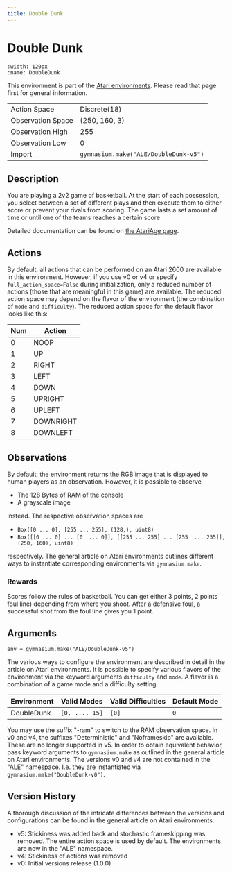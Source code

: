 ```yaml
---
title: Double Dunk
---
```

# Double Dunk

```{figure} ../../_static/videos/atari/double_dunk.gif 
:width: 120px
:name: DoubleDunk
```

This environment is part of the <a href='..'>Atari environments</a>. Please read that page first for general information.

|                   |                                       |
|-------------------|---------------------------------------|
| Action Space      | Discrete(18)                          |
| Observation Space | (250, 160, 3)                         |
| Observation High  | 255                                   |
| Observation Low   | 0                                     |
| Import            | `gymnasium.make("ALE/DoubleDunk-v5")` | 

## Description
You are playing a 2v2 game of basketball. At the start of each possession, you select between a set
of different plays and then execute them to either score or prevent your rivals from scoring. The
game lasts a set amount of time or until one of the teams reaches a certain score

Detailed documentation can be found on [the AtariAge page](https://atariage.com/manual_html_page.php?SoftwareLabelID=153).

## Actions
By default, all actions that can be performed on an Atari 2600 are available in this environment.
However, if you use v0 or v4 or specify `full_action_space=False` during initialization, only a reduced
number of actions (those that are meaningful in this game) are available. The reduced action space may depend
on the flavor of the environment (the combination of `mode` and `difficulty`). The reduced action space for the default 
flavor looks like this:

| Num | Action    |
|-----|-----------|
| 0   | NOOP      |
| 1   | UP        |
| 2   | RIGHT     |
| 3   | LEFT      |
| 4   | DOWN      |  
| 5   | UPRIGHT   |
| 6   | UPLEFT    |
| 7   | DOWNRIGHT |
| 8   | DOWNLEFT  |
## Observations
By default, the environment returns the RGB image that is displayed to human players as an observation. However, it is
possible to observe
- The 128 Bytes of RAM of the console
- A grayscale image

instead. The respective observation spaces are
- `Box([0 ... 0], [255 ... 255], (128,), uint8)`
- `Box([[0 ... 0]
 ...
 [0  ... 0]], [[255 ... 255]
 ...
 [255  ... 255]], (250, 160), uint8)
`

respectively. The general article on Atari environments outlines different ways to instantiate corresponding environments
via `gymnasium.make`.

### Rewards
Scores follow the rules of basketball. You can get either 3 points, 2 points foul line) depending
from where you shoot. After a defensive foul, a successful shot from the foul line gives you 1
point.
## Arguments

```
env = gymnasium.make("ALE/DoubleDunk-v5")
```

The various ways to configure the environment are described in detail in the article on Atari environments.
It is possible to specify various flavors of the environment via the keyword arguments `difficulty` and `mode`. 
A flavor is a combination of a game mode and a difficulty setting.

| Environment | Valid Modes    | Valid Difficulties | Default Mode |
|-------------|----------------|--------------------|--------------|
| DoubleDunk  | `[0, ..., 15]` | `[0]`              | `0`          |

You may use the suffix "-ram" to switch to the RAM observation space. In v0 and v4, the suffixes "Deterministic" and "Noframeskip" 
are available. These are no longer supported in v5. In order to obtain equivalent behavior, pass keyword arguments to `gymnasium.make` as outlined in 
the general article on Atari environments.
The versions v0 and v4 are not contained in the "ALE" namespace. I.e. they are instantiated via `gymnasium.make("DoubleDunk-v0")`.

## Version History
A thorough discussion of the intricate differences between the versions and configurations can be found in the
general article on Atari environments. 

* v5: Stickiness was added back and stochastic frameskipping was removed. The entire action space is used by default. The environments are now in the "ALE" namespace.
* v4: Stickiness of actions was removed
* v0: Initial versions release (1.0.0)
